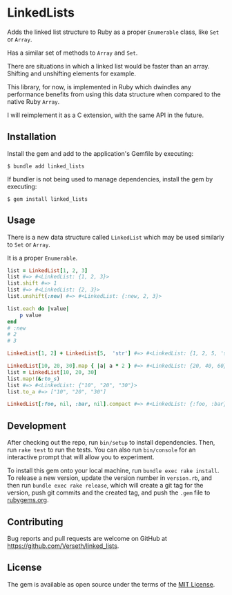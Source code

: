 # LinkedLists

Adds the linked list structure to Ruby as a proper `Enumerable` class,
like `Set` or `Array`.

Has a similar set of methods to `Array` and `Set`.

There are situations in which a linked list would be faster than an array.
Shifting and unshifting elements for example.

This library, for now, is implemented in Ruby which dwindles any performance
benefits from using this data structure when compared to the native Ruby `Array`.

I will reimplement it as a C extension, with the same API in the future.

## Installation

Install the gem and add to the application's Gemfile by executing:

    $ bundle add linked_lists

If bundler is not being used to manage dependencies, install the gem by executing:

    $ gem install linked_lists

## Usage

There is a new data structure called `LinkedList` which may be used
similarly to `Set` or `Array`.

It is a proper `Enumerable`.

```ruby
list = LinkedList[1, 2, 3]
list #=> #<LinkedList: {1, 2, 3}>
list.shift #=> 1
list #=> #<LinkedList: {2, 3}>
list.unshift(:new) #=> #<LinkedList: {:new, 2, 3}>

list.each do |value|
    p value
end
# :new
# 2
# 3

LinkedList[1, 2] + LinkedList[5,  'str'] #=> #<LinkedList: {1, 2, 5, 'str'}>

LinkedList[10, 20, 30].map { |a| a * 2 } #=> #<LinkedList: {20, 40, 60}>
list = LinkedList[10, 20, 30]
list.map!(&:to_s)
list #=> #<LinkedList: {"10", "20", "30"}>
list.to_a #=> ["10", "20", "30"]

LinkedList[:foo, nil, :bar, nil].compact #=> #<LinkedList: {:foo, :bar}>
```

## Development

After checking out the repo, run `bin/setup` to install dependencies. Then, run `rake test` to run the tests. You can also run `bin/console` for an interactive prompt that will allow you to experiment.

To install this gem onto your local machine, run `bundle exec rake install`. To release a new version, update the version number in `version.rb`, and then run `bundle exec rake release`, which will create a git tag for the version, push git commits and the created tag, and push the `.gem` file to [rubygems.org](https://rubygems.org).

## Contributing

Bug reports and pull requests are welcome on GitHub at https://github.com/Verseth/linked_lists.

## License

The gem is available as open source under the terms of the [MIT License](https://opensource.org/licenses/MIT).
